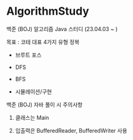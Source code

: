 # AlgorithmStudy

백준 (BOJ) 알고리즘 Java 스터디 (23.04.03 ~ )

목표 : 코테 대표 4가지 유형 정복

+ 브루트 포스

+ DFS

+ BFS

+ 시뮬레이션/구현


백준 (BOJ) 자바 풀이 시 주의사항

1. 클래스는 Main

2. 입출력은 BufferedReader, BufferedWriter 사용
